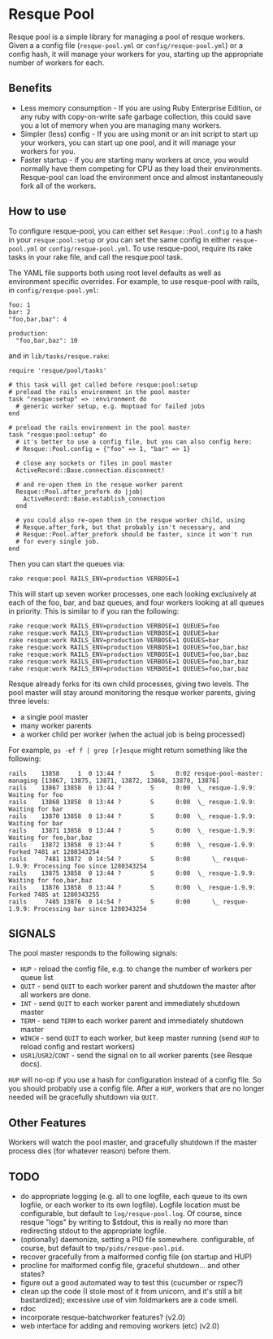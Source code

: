 Resque Pool
===========

Resque pool is a simple library for managing a pool of resque workers.  Given a
a config file (`resque-pool.yml` or `config/resque-pool.yml`) or a config hash,
it will manage your workers for you, starting up the appropriate number of
workers for each.

Benefits
---------

* Less memory consumption - If you are using Ruby Enterprise Edition, or any
  ruby with copy-on-write safe garbage collection, this could save you a lot of
  memory when you are managing many workers.
* Simpler (less) config - If you are using monit or an init script to start up
  your workers, you can start up one pool, and it will manage your workers for
  you.
* Faster startup - if you are starting many workers at once, you would normally
  have them competing for CPU as they load their environments.  Resque-pool can
  load the environment once and almost instantaneously fork all of the workers.

How to use
-----------

To configure resque-pool, you can either set `Resque::Pool.config` to a hash in
your `resque:pool:setup` or you can set the same config in either
`resque-pool.yml` or `config/resque-pool.yml`.  To use resque-pool, require its
rake tasks in your rake file, and call the resque:pool task.

The YAML file supports both using root level defaults as well as environment specific overrides.
For example, to use resque-pool with rails, in `config/resque-pool.yml`:

    foo: 1
    bar: 2
    "foo,bar,baz": 4
    
    production:
      "foo,bar,baz": 10

and in `lib/tasks/resque.rake`:

    require 'resque/pool/tasks'

    # this task will get called before resque:pool:setup
    # preload the rails environment in the pool master
    task "resque:setup" => :environment do
      # generic worker setup, e.g. Hoptoad for failed jobs
    end

    # preload the rails environment in the pool master
    task "resque:pool:setup" do
      # it's better to use a config file, but you can also config here:
      # Resque::Pool.config = {"foo" => 1, "bar" => 1}

      # close any sockets or files in pool master
      ActiveRecord::Base.connection.disconnect!

      # and re-open them in the resque worker parent
      Resque::Pool.after_prefork do |job|
        ActiveRecord::Base.establish_connection
      end

      # you could also re-open them in the resque worker child, using
      # Resque.after_fork, but that probably isn't necessary, and
      # Resque::Pool.after_prefork should be faster, since it won't run
      # for every single job.
    end

Then you can start the queues via:

    rake resque:pool RAILS_ENV=production VERBOSE=1

This will start up seven worker processes, one each looking exclusively at each
of the foo, bar, and baz queues, and four workers looking at all queues in
priority.  This is similar to if you ran the following:

    rake resque:work RAILS_ENV=production VERBOSE=1 QUEUES=foo
    rake resque:work RAILS_ENV=production VERBOSE=1 QUEUES=bar
    rake resque:work RAILS_ENV=production VERBOSE=1 QUEUES=bar
    rake resque:work RAILS_ENV=production VERBOSE=1 QUEUES=foo,bar,baz
    rake resque:work RAILS_ENV=production VERBOSE=1 QUEUES=foo,bar,baz
    rake resque:work RAILS_ENV=production VERBOSE=1 QUEUES=foo,bar,baz
    rake resque:work RAILS_ENV=production VERBOSE=1 QUEUES=foo,bar,baz

Resque already forks for its own child processes, giving two levels.  The pool
master will stay around monitoring the resque worker parents, giving three
levels:

* a single pool master
* many worker parents
* a worker child per worker (when the actual job is being processed)

For example, `ps -ef f | grep [r]esque` might return something like the
following:

    rails    13858     1  0 13:44 ?        S      0:02 resque-pool-master: managing [13867, 13875, 13871, 13872, 13868, 13870, 13876]
    rails    13867 13858  0 13:44 ?        S      0:00  \_ resque-1.9.9: Waiting for foo
    rails    13868 13858  0 13:44 ?        S      0:00  \_ resque-1.9.9: Waiting for bar
    rails    13870 13858  0 13:44 ?        S      0:00  \_ resque-1.9.9: Waiting for bar
    rails    13871 13858  0 13:44 ?        S      0:00  \_ resque-1.9.9: Waiting for foo,bar,baz
    rails    13872 13858  0 13:44 ?        S      0:00  \_ resque-1.9.9: Forked 7481 at 1280343254
    rails     7481 13872  0 14:54 ?        S      0:00      \_ resque-1.9.9: Processing foo since 1280343254
    rails    13875 13858  0 13:44 ?        S      0:00  \_ resque-1.9.9: Waiting for foo,bar,baz
    rails    13876 13858  0 13:44 ?        S      0:00  \_ resque-1.9.9: Forked 7485 at 1280343255
    rails     7485 13876  0 14:54 ?        S      0:00      \_ resque-1.9.9: Processing bar since 1280343254

SIGNALS
-------

The pool master responds to the following signals:

* `HUP`   - reload the config file, e.g. to change the number of workers per queue list
* `QUIT`  - send `QUIT` to each worker parent and shutdown the master after all workers are done.
* `INT`   - send `QUIT` to each worker parent and immediately shutdown master
* `TERM`  - send `TERM` to each worker parent and immediately shutdown master
* `WINCH` - send `QUIT` to each worker, but keep master running (send `HUP` to reload config and restart workers)
* `USR1`/`USR2`/`CONT` - send the signal on to all worker parents (see Resque docs).

`HUP` will no-op if you use a hash for configuration instead of a config file.
So you should probably use a config file.  After a `HUP`, workers that are no
longer needed will be gracefully shutdown via `QUIT`.

Other Features
--------------

Workers will watch the pool master, and gracefully shutdown if the master
process dies (for whatever reason) before them.

TODO
-----

* do appropriate logging (e.g. all to one logfile, each queue to its own
  logfile, or each worker to its own logfile).  Logfile location must be
  configurable, but default to `log/resque-pool.log`.  Of course, since resque
  "logs" by writing to $stdout, this is really no more than redirecting stdout
  to the appropriate logfile.
* (optionally) daemonize, setting a PID file somewhere.  configurable, of
  course, but default to `tmp/pids/resque-pool.pid`.
* recover gracefully from a malformed config file (on startup and HUP)
* procline for malformed config file, graceful shutdown... and other states?
* figure out a good automated way to test this (cucumber or rspec?)
* clean up the code (I stole most of it from unicorn, and it's still a bit
  bastardized); excessive use of vim foldmarkers are a code smell.
* rdoc
* incorporate resque-batchworker features? (v2.0)
* web interface for adding and removing workers (etc) (v2.0)
